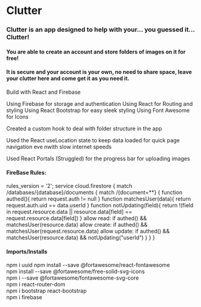 # Clutter

### Clutter is an app designed to help with your... you guessed it... Clutter!
#### You are able to create an account and store folders of images on it for free!
#### It is secure and your account is your own, no need to share space, leave your clutter here and come get it as you need it.

Build with React and Firebase

Using Firebase for storage and authentication
Using React for Routing and styling
Using React Bootstrap for easy sleek styling
Using Font Awesome for Icons

Created a custom hook to deal with folder structure in the app

Used the React useLocation state to keep data loaded for quick page navigation eve nwith slow internet speeds

Used React Portals (Struggled) for the progress bar for uploading images

#### FireBase Rules:
rules_version = '2';
service cloud.firestore {
  match /databases/{database}/documents {
    match /{document=**} {
      function authed(){
      	return request.auth != null
      }
      function matchesUser(data){
      	return request.auth.uid == data.userId
      }
      function notUpdating(field){
      return !(field in request.resource.data || resource.data[field] == request.resource.data[field])
      }
      allow read: if authed() && matchesUser(resource.data)
      allow create: if authed() && matchesUser(request.resource.data)
      allow update: if authed() && matchesUser(resource.data) && notUpdating("userId")
    }
  }
}


#### Imports/Installs
npm i uuid
npm install --save @fortawesome/react-fontawesome    
npm install --save @fortawesome/free-solid-svg-icons    
npm i --save @fortawesome/fontawesome-svg-core     
npm i react-router-dom  
npm i bootstrap react-bootstrap      
npm i firebase    
